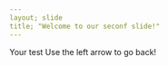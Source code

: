 ```yaml
---
layout; slide
title; "Welcome to our seconf slide!"
---
```

Your test
Use the left arrow to go back!
